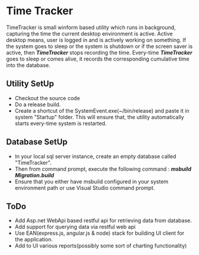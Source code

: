 # **Time Tracker** #

TimeTracker is small winform based utility which runs in background, capturing the time the current desktop environment is active. Active desktop means, user is logged in and is actively working on something. If the system goes to sleep or the system is shutdown or if the screen saver is active, then ***TimeTracker*** stops recording the time. Every-time ***TimeTracker*** goes to sleep or comes alive, it records the corresponding cumulative time into the database.

## **Utility SetUp** ##
* Checkout the source code
* Do a release build.
* Create a shortcut of the SystemEvent.exe(~/bin/release) and paste it in system "Startup" folder. This will ensure that, the utility automatically starts every-time system is restarted.

## **Database SetUp** ##
* In your local sql server instance, create an empty database called "TimeTracker".
* Then from command prompt, execute the following command : ***msbuild Migration.build***
* Ensure that you either have msbuild configured in your system environment path or use Visual Studio command prompt.

## **ToDo** ##
* Add Asp.net WebApi based restful api for retrieving data from database. 
* Add support for querying data via restful web api
* Use EAN(express.js, angular.js & node) stack for building UI client for the application.
* Add to UI various reports(possibly some sort of charting functionality)  
   